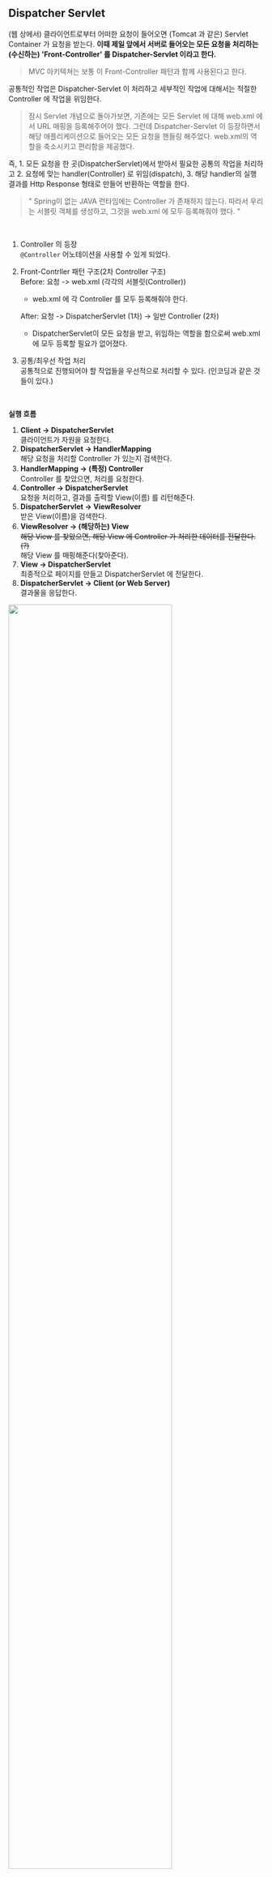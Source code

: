 ## Dispatcher Servlet

(웹 상에서) 클라이언트로부터 어떠한 요청이 들어오면 (Tomcat 과 같은) Servlet Container 가 요청을 받는다. **이때 제일 앞에서 서버로 들어오는 모든 요청을 처리하는(수신하는) 'Front-Controller' 를 Dispatcher-Servlet 이라고 한다.**

> MVC 아키텍쳐는 보통 이 Front-Controller 패턴과 함께 사용된다고 한다.

공통적인 작업은 Dispatcher-Servlet 이 처리하고 세부적인 작업에 대해서는 적절한 Controller 에 작업을 위임한다.

> 잠시 Servlet 개념으로 돌아가보면, 기존에는 모든 Servlet 에 대해 web.xml 에서 URL 매핑을 등록해주어야 했다. 그런데 Dispatcher-Servlet 이 등장하면서 해당 애플리케이션으로 들어오는 모든 요청을 핸들링 해주었다. web.xml의 역할을 축소시키고 편리함을 제공했다.

즉, 1. 모든 요청을 한 곳(DispatcherServlet)에서 받아서 필요한 공통의 작업을 처리하고 2. 요청에 맞는 handler(Controller) 로 위임(dispatch), 3. 해당 handler의 실행 결과를 Http Response 형태로 만들어 반환하는 역할을 한다.

> " Spring이 없는 JAVA 런타임에는 Controller 가 존재하지 않는다. 따라서 우리는 서블릿 객체를 생성하고, 그것을 web.xml 에 모두 등록해줘야 했다. "

<br>

1. Controller 의 등장<br>
   `@Controller` 어노테이션을 사용할 수 있게 되었다.
2. Front-Contrller 패턴 구조(2차 Controller 구조)<br>
   Before: 요청 -> web.xml (각각의 서블릿(Controller))<br>
    - web.xml 에 각 Controller 를 모두 등록해줘야 한다.<br>
  
   After: 요청 -> DispatcherServlet (1차) -> 일반 Controller (2차)<br>
    - DispatcherServlet이 모든 요청을 받고, 위임하는 역할을 함으로써 web.xml 에 모두 등록할 필요가 없어졌다.
3. 공통/최우선 작업 처리<br>
   공통적으로 진행되어야 할 작업들을 우선적으로 처리할 수 있다. (인코딩과 같은 것들이 있다.)

<br>

**실행 흐름**

1. **Client -> DispatcherServlet**<br>
   클라이언트가 자원을 요청한다.
2. **DispatcherServlet -> HandlerMapping**<br>
   해당 요청을 처리할 Controller 가 있는지 검색한다.
3. **HandlerMapping -> (특정) Controller**<br>
   Controller 를 찾았으면, 처리를 요청한다.
4. **Controller -> DispatcherServlet**<br>
   요청을 처리하고, 결과를 출력할 View(이름) 를 리턴해준다.
5. **DispatcherServlet -> ViewResolver**<br>
   받은 View(이름)을 검색한다.
6. **ViewResolver -> (해당하는) View**<br>
   ~~해당 View 를 찾았으면, 해당 View 에 Controller 가 처리한 데이터를 전달한다. (?)~~<br>
   해당 View 를 매핑해준다(찾아준다).
7. **View -> DispatcherServlet**<br>
   최종적으로 페이지를 만들고 DispatcherServlet 에 전달한다.
8. **DispatcherServlet -> Client (or Web Server)**<br>
   결과물을 응답한다.
  
<img src="https://user-images.githubusercontent.com/35790290/109492994-2d31f600-7acf-11eb-8ace-250d73bb30d2.png" width="80%" height="80%">

> 출처: https://bk-investing.tistory.com/57?category=903513


<br>

위의 흐름은 효율적으로 보여지나, 실제로는 아래와 같은 문제점이 있었다고 한다.

- DispatcherServlet 는 모든 요청을 처리(수신)하다보니, 이미지/HTMl 파일 등의 정적 파일들에 대한 요청도 전부 Controller 로 넘긴다.
- (DispatcherServlet가 수신하지 않으면 자원을 내어줄 수 있는 상황에서) JSP 파일 안의 JS, CSS 파일들에 대한 요청도 가로채어 수신하기 때문에 자원을 내어주지 못하는 상황이 생긴다. (이것을 처리하는 Controlle 가 없기 때문일 것이다.)

<br>

**해결책 1**
- /apps 의 URL 로 접근하면 DispatcherServlet 가 처리한다.
- /resources 의 URL 로 접근하면 DispatcherServlet 가 처리하지 않는다.

> 이 방법은 괜찮지만 코드가 지저분해지는 단점이 있다. 
> 
> 또, 모든 요청에 대해 `/apps`, `/resources` 와 같은 URL 을 붙여주어야 하는 단점이 있다.

<br>

**해결책 2**
- 모든 요청을 컨트롤러에 등록한다.
> 무식한 방법이라고 한다.

<br>

**위의 문제에 대한 Spring 이 해결책을 제공해준다.**

`<map:resources />` 

DispatcherServlet 에서 요청에 대한 Controller 를 찾을 수 없는 경우에, 2차적으로 설정된 경로에 요청을 보내는 것이다.


<br><br>

## 코드로 살펴보기


상속(구현) 관계

DispatcherServlet -> FrameworkServlet -> (HttpServletBean) -> HttpServlet

```java
/**
Central dispatcher for HTTP request handlers/controllers, e.g. for web UI controllers or HTTP-based remote service exporters. 
Dispatches to registered handlers for processing a web request, providing convenient mapping and exception handling facilities.
*/
public class DispatcherServlet extends FrameworkServlet {
}


/**
Base servlet for Spring's web framework.
Provides integration with a Spring application context, in a JavaBean-based overall solution.
*/
public abstract class FrameworkServlet extends HttpServletBean implements ApplicationContextAware {
}


public abstract class HttpServletBean extends HttpServlet implements EnvironmentCapable, EnvironmentAware {
}
```

<br><br>

### 1. ApplicationFilterChain filter 처리 후, `servlet.service(request, response);` 호출

> 몇몇 분기 내용은 배제

```java
public final class ApplicationFilterChain implements FilterChain {

    ...

    private void internalDoFilter(ServletRequest request, ServletResponse response) throws IOException, ServletException {

        // Call the next filter if there is one (다음 Filter 가 있다면, 호출합니다.)
        if (pos < n) {
            ApplicationFilterConfig filterConfig = filters[pos++];
            try {
                Filter filter = filterConfig.getFilter();

                ...  // (중략)

                filter.doFilter(request, response, this);
            } catch (IOException | ServletException | RuntimeException e) {
                ...
            } catch (Throwable e) {
                ...
            }
            return;
        }

        // We fell off the end of the chain -- call the servlet instance
        // (FilterChain 의 끝에 도착 -> Servlet 객체를 호출합니다.)
        try {

            ...  // (중략)
            
            servlet.service(request, response); // <-- 여기
        } catch (IOException | ServletException | RuntimeException e) {
            ...
        } catch (Throwable e) {
            ...
        } finally {
            ...
        }
    }
}
```


<br>

### 2. HttpServlet(Servlet) service() 메서드 호출

- 타입 변환 : ServletRequest -> HttpServletRequest
- doPost(), doGet() 등의 메서드 호출
  - > 현재 테스트에서는 doPost() 호출

```java
public abstract class HttpServlet extends GenericServlet {
   ...

    @Override
    public void service(ServletRequest req, ServletResponse res) throws ServletException, IOException {
        HttpServletRequest  request;
        HttpServletResponse response;

        try {
            request = (HttpServletRequest) req;
            response = (HttpServletResponse) res;
        } catch (ClassCastException e) {
            throw new ServletException(lStrings.getString("http.non_http"));
        }
        service(request, response);
    }

    ...

    protected void service(HttpServletRequest req, HttpServletResponse resp) throws ServletException, IOException {

        String method = req.getMethod();

        if (method.equals(METHOD_GET)) {
            ...
            // If-Modified-Since(Last-Modified) (캐시 분기)
            doGet(req, resp);
            // or resp.setStatus(HttpServletResponse.SC_NOT_MODIFIED);

        } else if (method.equals(METHOD_HEAD)) {
            long lastModified = getLastModified(req);
            maybeSetLastModified(resp, lastModified);
            doHead(req, resp);

        } else if (method.equals(METHOD_POST)) {
            doPost(req, resp);

        } else if (method.equals(METHOD_PUT)) {
            doPut(req, resp);

        } else if (method.equals(METHOD_DELETE)) {
            doDelete(req, resp);

        } else if (method.equals(METHOD_OPTIONS)) {
            doOptions(req,resp);

        } else if (method.equals(METHOD_TRACE)) {
            doTrace(req,resp);

        } else {
            String errMsg = lStrings.getString("http.method_not_implemented");

            ...

            resp.sendError(HttpServletResponse.SC_NOT_IMPLEMENTED, errMsg);
        }
    }   
}
```

<br>

### 3. FrameworkServlet `doPost()`

- FrameworkServlet : `doPost()` 호출
- FrameworkServlet : `processRequest(request, response)` 호출
- DispatcherServlet : `doService()` 호출

```java

public abstract class FrameworkServlet extends HttpServletBean implements ApplicationContextAware {

	...

	@Override
	protected final void doPost(HttpServletRequest request, HttpServletResponse response) throws ServletException, IOException {
		processRequest(request, response);  // <-- 여기
	}

	// Process this request, publishing an event regardless of the outcome.
	// The actual event handling is performed by the abstract doService template method.
	protected final void processRequest(HttpServletRequest request, HttpServletResponse response) throws ServletException, IOException {

		...

		try {
		    doService(request, response);  // <-- 여기
		}
		catch (ServletException | IOException ex) {
            	...
		}
		catch (Throwable ex) {
            ...
		}

		finally {
			resetContextHolders(request, previousLocaleContext, previousAttributes);
			if (requestAttributes != null) {
				requestAttributes.requestCompleted();
			}
			logResult(request, response, failureCause, asyncManager);
			publishRequestHandledEvent(request, response, startTime, failureCause);
		}
	}   
}
```

<br>

### 4. DispatcherServlet `doService()`

- DispatcherServlet : `doService()` 호출
- DispatcherServlet : `doDsipatch(request, response);` 호출

```java
public class DispatcherServlet extends FrameworkServlet {

    ...

	protected void doService(HttpServletRequest request, HttpServletResponse response) throws Exception {
		logRequest(request);

		// Keep a snapshot of the request attributes in case of an include,
		// to be able to restore the original attributes after the include.
                // (attributeSnapShow 저장)
		Map<String, Object> attributesSnapshot = null;
		while(...) {
		    attributesSnapshot.put(attrName, request.getAttribute(attrName));
		}

		// Make framework objects available to handlers and view objects.
                // (HttpServletRequest 에 WebApplicationContext, localeResolver 등 저장)
		request.setAttribute(WEB_APPLICATION_CONTEXT_ATTRIBUTE, getWebApplicationContext());
		request.setAttribute(LOCALE_RESOLVER_ATTRIBUTE, this.localeResolver);
		request.setAttribute(THEME_RESOLVER_ATTRIBUTE, this.themeResolver);
		request.setAttribute(THEME_SOURCE_ATTRIBUTE, getThemeSource());

		...

		try {
			doDispatch(request, response);
		}
		finally {
			...
		}
	}

	...
}
```

<br>

### 5. DispatcherServlet `doDispatch()`

> 중요!

(1) HandlerExecutionChain 객체 획득 (`getHandler()`) <br>
(2) HandlerAdapter 객체 획득 (`getHandlerAdapter()`) <br>
(3) 인터셉터의 preHandle() 호출 <br>
(4) handlerAdapter.handle() 호출 (-> ModelAndView 객체 획득) <br>
(5) 인터셉터의 postHandle() 호출 <br>

```java
public class DispatcherServlet extends FrameworkServlet {

	...

	protected void doDispatch(HttpServletRequest request, HttpServletResponse response) throws Exception {
		HttpServletRequest processedRequest = request;
		HandlerExecutionChain mappedHandler = null;
		boolean multipartRequestParsed = false;

		WebAsyncManager asyncManager = WebAsyncUtils.getAsyncManager(request);

		try {
			ModelAndView mv = null;
			Exception dispatchException = null;

			try {
				// Convert the request into a multipart request, and make multipart resolver available.
				// If no multipart resolver is set, simply use the existing request.
				// (checkMultiPart() 의 경우, multipart 요청이면 MultipartHttpServletRequest 객체를 반환합니다.)
				processedRequest = checkMultipart(request);
				multipartRequestParsed = (processedRequest != request);

				...  // (중략)

				// Determine handler for the current request.
				// (HandlerExecutionChain 객체를 얻습니다.)
				// ( = 우리가 작성한 Controller/Method 를 의미합니다.)
				mappedHandler = getHandler(processedRequest);
				if (mappedHandler == null) {
					noHandlerFound(processedRequest, response);
					return;
				}


				// Determine handler adapter for the current request.
				// (HandlerAdapter 객체를 얻습니다.)
				HandlerAdapter ha = getHandlerAdapter(mappedHandler.getHandler());

				// Process last-modified header, if supported by the handler.
				String method = request.getMethod();
				boolean isGet = "GET".equals(method);
				if (isGet || "HEAD".equals(method)) {
					long lastModified = ha.getLastModified(request, mappedHandler.getHandler());
					if (new ServletWebRequest(request, response).checkNotModified(lastModified) && isGet) {
						return;
					}
				}

				// Apply preHandle methods of registered interceptors. (in HandlerExecutionChain)
				// (등록된 인터셉터의 preHandle 을 실행합니다.)
				if (!mappedHandler.applyPreHandle(processedRequest, response)) {
					return;
				}

				// Actually invoke the handler.
				// (HandlerAdapter handel() 메서드를 호출합니다.)
				// (ModelAndView 를 반환받습니다.)
				mv = ha.handle(processedRequest, response, mappedHandler.getHandler()); // <-- 여기

				if (asyncManager.isConcurrentHandlingStarted()) {
					return;
				}

				applyDefaultViewName(processedRequest, mv);
				// Apply postHandle methods of registered interceptors.
				// (등록된 인터셉터의 postHandle 을 실행합니다.)
				mappedHandler.applyPostHandle(processedRequest, response, mv);
			}
			catch (Exception ex) {
				dispatchException = ex;
			}
			catch (Throwable err) {
				// As of 4.3, we're processing Errors thrown from handler methods as well,
				// making them available for @ExceptionHandler methods and other scenarios.
				dispatchException = new NestedServletException("Handler dispatch failed", err);
			}
			processDispatchResult(processedRequest, response, mappedHandler, mv, dispatchException);
		}
		catch (Exception ex) {
			triggerAfterCompletion(processedRequest, response, mappedHandler, ex);
		}
		catch (Throwable err) {
			triggerAfterCompletion(processedRequest, response, mappedHandler,
					new NestedServletException("Handler processing failed", err));
		}
		finally {
			if (asyncManager.isConcurrentHandlingStarted()) {
				// Instead of postHandle and afterCompletion
				if (mappedHandler != null) {
					mappedHandler.applyAfterConcurrentHandlingStarted(processedRequest, response);
				}
			}
			else {
				// Clean up any resources used by a multipart request.
				if (multipartRequestParsed) {
					cleanupMultipart(processedRequest);
				}
			}
		}
	}

	...

	@Nullable
	protected HandlerExecutionChain getHandler(HttpServletRequest request) throws Exception {
		if (this.handlerMappings != null) {
			for (HandlerMapping mapping : this.handlerMappings) {
				HandlerExecutionChain handler = mapping.getHandler(request);
				if (handler != null) {
					return handler;
				}
			}
		}
		return null;
	}

	...

	// Return the HandlerAdapter for this handler object.
	protected HandlerAdapter getHandlerAdapter(Object handler) throws ServletException {
		if (this.handlerAdapters != null) {
			for (HandlerAdapter adapter : this.handlerAdapters) {
				if (adapter.supports(handler)) {
					return adapter;
				}
			}
		}
		throw new ServletException("No adapter for handler [" + handler +
				"]: The DispatcherServlet configuration needs to include a HandlerAdapter that supports this handler");
	}
}
```

<br>

### 6. HandlerAdapter.handle() 호출

- AbstractHandlerMethodAdapter : `handle()`
- RequestMappingHandlerAdapter : `handlerInternal()`
  - `invokeHandlerMethod()` 호출

```java
public abstract class AbstractHandlerMethodAdapter extends WebContentGenerator implements HandlerAdapter, Ordered {

	...

	@Override
	@Nullable
	public final ModelAndView handle(HttpServletRequest request, HttpServletResponse response, Object handler)
			throws Exception {

		// RequestMappingHandlerAdapter.handleInternal() 호출
		return handleInternal(request, response, (HandlerMethod) handler);
	}

	...

}
```

```java
public class RequestMappingHandlerAdapter extends AbstractHandlerMethodAdapter {
   
	...

	@Override
	protected ModelAndView handleInternal(HttpServletRequest request, HttpServletResponse response, HandlerMethod handlerMethod) throws Exception {

		ModelAndView mav;
		checkRequest(request); // 세션 필수 여부, HTTP Method 체크

		...  // (중략)

		// Execute invokeHandlerMethod in synchronized block if required.
		if (this.synchronizeOnSession) {
			HttpSession session = request.getSession(false);
			if (session != null) {
				Object mutex = WebUtils.getSessionMutex(session);
				synchronized (mutex) {
					mav = invokeHandlerMethod(request, response, handlerMethod);
				}
			}
			else {
				// No HttpSession available -> no mutex necessary
				mav = invokeHandlerMethod(request, response, handlerMethod);
			}
		}
		else {
			// No synchronization on session demanded at all...
			mav = invokeHandlerMethod(request, response, handlerMethod);
		}

		if (!response.containsHeader(HEADER_CACHE_CONTROL)) {
			if (getSessionAttributesHandler(handlerMethod).hasSessionAttributes()) {
				applyCacheSeconds(response, this.cacheSecondsForSessionAttributeHandlers);
			}
			else {
				prepareResponse(response);
			}
		}

		return mav;
	}

	...
}
```

<br>


### 7. HandlerAdapter : invokeHandlerMethod() 호출

- `invocableMethod.invokeAndHandle(webRequest, mavContainer);` 호출

```java
public class RequestMappingHandlerAdapter extends AbstractHandlerMethodAdapter {
   
	...

	@Nullable
	protected ModelAndView invokeHandlerMethod(HttpServletRequest request, HttpServletResponse response, HandlerMethod handlerMethod) throws Exception {

		ServletWebRequest webRequest = new ServletWebRequest(request, response);
		try {

			ServletInvocableHandlerMethod invocableMethod = createInvocableHandlerMethod(handlerMethod); // <-- 여기

			...  // (중략 : asyncManager, mavContainer 등의 설정)

			// Invoke the method and handle the return value 
			// through one of the configured HandlerMethodReturnValueHandlers.
			invocableMethod.invokeAndHandle(webRequest, mavContainer);

			if (asyncManager.isConcurrentHandlingStarted()) {
				return null;
			}

			return getModelAndView(mavContainer, modelFactory, webRequest);
		}
		finally {
			webRequest.requestCompleted();
		}
	}

	...
}
```

<br>

### 8. ServletInvocableHandlerMethod :: invokeForRequest() 호출

(1) `Object returnValue = invokeForRequest(webRequest, mavContainer, providedArgs);` <br>
(2) `this.returnValueHandlers.handleReturnValue(returnValue, getReturnValueType(returnValue), mavContainer, webRequest);`

```java
public class ServletInvocableHandlerMethod extends InvocableHandlerMethod {
	...

	// Invoke the method and handle the return value 
	// through one of the configured HandlerMethodReturnValueHandlers.
	public void invokeAndHandle(ServletWebRequest webRequest, ModelAndViewContainer mavContainer, Object... providedArgs) throws Exception {

		Object returnValue = invokeForRequest(webRequest, mavContainer, providedArgs);
		setResponseStatus(webRequest);

		if (returnValue == null) {
			if (isRequestNotModified(webRequest) || getResponseStatus() != null || mavContainer.isRequestHandled()) {
				disableContentCachingIfNecessary(webRequest);
				mavContainer.setRequestHandled(true);
				return;
			}
		}
		else if (StringUtils.hasText(getResponseStatusReason())) {
			mavContainer.setRequestHandled(true);
			return;
		}

		mavContainer.setRequestHandled(false);
		Assert.state(this.returnValueHandlers != null, "No return value handlers");
		try {
			this.returnValueHandlers.handleReturnValue(
					returnValue, getReturnValueType(returnValue), mavContainer, webRequest);
		}
		catch (Exception ex) {
			if (logger.isTraceEnabled()) {
				logger.trace(formatErrorForReturnValue(returnValue), ex);
			}
			throw ex;
		}
	}

	...
}
```


<br>

### 9. ServletInvocableHandlerMethod :: invokeAndHandle() 호출

(1) getMethodArgumentValues() : Object -> DTO 변환<br>
   - HandlerMethodArgumentResolver <br>

(2) doInvoke(args);

```text
resolvers = {HandlerMethodArgumentResolverComposite@16108} 
- argumentResolvers = {LinkedList@16583}  size = 36
  0 = {ProxyingHandlerMethodArgumentResolver@16599} 
  1 = {RequestParamMethodArgumentResolver@16600} 
  2 = {RequestParamMapMethodArgumentResolver@16601} 
  3 = {PathVariableMethodArgumentResolver@16602} 
  4 = {PathVariableMapMethodArgumentResolver@16603} 
  5 = {MatrixVariableMethodArgumentResolver@16604} 
  6 = {MatrixVariableMapMethodArgumentResolver@16605} 
  7 = {ServletModelAttributeMethodProcessor@16606} 
  8 = {RequestResponseBodyMethodProcessor@16589} 
  9 = {RequestPartMethodArgumentResolver@16607} 
  ...
```

```java
public class InvocableHandlerMethod extends HandlerMethod {

	...   

	private HandlerMethodArgumentResolverComposite resolvers = new HandlerMethodArgumentResolverComposite();
	// private final List<HandlerMethodArgumentResolver> argumentResolvers = new LinkedList<>();
	// private final Map<MethodParameter, HandlerMethodArgumentResolver> argumentResolverCache = new ConcurrentHashMap<>(256);

	...   

	@Nullable
	public Object invokeForRequest(NativeWebRequest request, @Nullable ModelAndViewContainer mavContainer, Object... providedArgs) throws Exception {

		// 여기서 Object -> DTO 로 변환
		Object[] args = getMethodArgumentValues(request, mavContainer, providedArgs); 
		if (logger.isTraceEnabled()) {
			logger.trace("Arguments: " + Arrays.toString(args));
		}
		return doInvoke(args);
	}

	// Get the method argument values for the current request, 
	// checking the provided argument values and falling back to the configured argument resolvers.
	// The resulting array will be passed into doInvoke.
	protected Object[] getMethodArgumentValues(NativeWebRequest request, @Nullable ModelAndViewContainer mavContainer, Object... providedArgs) throws Exception {

		MethodParameter[] parameters = getMethodParameters();
		if (ObjectUtils.isEmpty(parameters)) {
			return EMPTY_ARGS;
		}

		Object[] args = new Object[parameters.length];
		for (int i = 0; i < parameters.length; i++) {
			MethodParameter parameter = parameters[i];
			parameter.initParameterNameDiscovery(this.parameterNameDiscoverer);
			args[i] = findProvidedArgument(parameter, providedArgs);
			if (args[i] != null) {
				continue;
			}
			if (!this.resolvers.supportsParameter(parameter)) {
				throw new IllegalStateException(formatArgumentError(parameter, "No suitable resolver"));
			}
			try {
				args[i] = this.resolvers.resolveArgument(parameter, mavContainer, request, this.dataBinderFactory);
			}
			catch (Exception ex) {
				// Leave stack trace for later, exception may actually be resolved and handled...
				if (logger.isDebugEnabled()) {
					String exMsg = ex.getMessage();
					if (exMsg != null && !exMsg.contains(parameter.getExecutable().toGenericString())) {
						logger.debug(formatArgumentError(parameter, exMsg));
					}
				}
				throw ex;
			}
		}
		return args;
	}

	...

	@Nullable
	protected Object doInvoke(Object... args) throws Exception {
      
		// getBridgedMethod : 우리가 작성한 Controller/Method
		ReflectionUtils.makeAccessible(getBridgedMethod());
		try {
			return getBridgedMethod().invoke(getBean(), args);
		}
		catch (IllegalArgumentException ex) {
			assertTargetBean(getBridgedMethod(), getBean(), args);
			String text = (ex.getMessage() != null ? ex.getMessage() : "Illegal argument");
			throw new IllegalStateException(formatInvokeError(text, args), ex);
		}
		catch (InvocationTargetException ex) {
			// Unwrap for HandlerExceptionResolvers ...
			Throwable targetException = ex.getTargetException();
			if (targetException instanceof RuntimeException) {
				throw (RuntimeException) targetException;
			}
			else if (targetException instanceof Error) {
				throw (Error) targetException;
			}
			else if (targetException instanceof Exception) {
				throw (Exception) targetException;
			}
			else {
				throw new IllegalStateException(formatInvokeError("Invocation failure", args), targetException);
			}
		}
	}

}
```

```java
// getArgumentResolver() 통해, resolver 들의 supportsParameter 여부 판단 -> 한개 획득
// resolveArgument
public class HandlerMethodArgumentResolverComposite implements HandlerMethodArgumentResolver {

	...   

	@Override
	@Nullable
	public Object resolveArgument(MethodParameter parameter, @Nullable ModelAndViewContainer mavContainer, NativeWebRequest webRequest, @Nullable WebDataBinderFactory binderFactory) throws Exception {

		HandlerMethodArgumentResolver resolver = getArgumentResolver(parameter);
		if (resolver == null) {
			throw new IllegalArgumentException("Unsupported parameter type [" +
					parameter.getParameterType().getName() + "]. supportsParameter should be called first.");
		}
		return resolver.resolveArgument(parameter, mavContainer, webRequest, binderFactory);
	}

	@Nullable
	private HandlerMethodArgumentResolver getArgumentResolver(MethodParameter parameter) {
		HandlerMethodArgumentResolver result = this.argumentResolverCache.get(parameter);
		if (result == null) {
			for (HandlerMethodArgumentResolver resolver : this.argumentResolvers) {
				if (resolver.supportsParameter(parameter)) {
					result = resolver;
					this.argumentResolverCache.put(parameter, result);
					break;
				}
			}
		}
		return result;
	}

	...
}
```

**e.g. RequestResponseBodyMethodProcessor**



```java
public class RequestResponseBodyMethodProcessor extends AbstractMessageConverterMethodProcessor {
   
	...

	@Override
	public boolean supportsParameter(MethodParameter parameter) {
		return parameter.hasParameterAnnotation(RequestBody.class);
	}

	...

	// HttpMessageConverter 들을 순회하며 변환
	@Override
	public Object resolveArgument(MethodParameter parameter, @Nullable ModelAndViewContainer mavContainer, NativeWebRequest webRequest, @Nullable WebDataBinderFactory binderFactory) throws Exception {
      
		...

		Object arg = readWithMessageConverters(webRequest, parameter, parameter.getNestedGenericParameterType());

		...

		return adaptArgumentIfNecessary(arg, parameter);
	}

	...
}
```

<br><br>

### 10. (Reflection) Method.invoke()


```java
ReflectionUtils.makeAccessible(getBridgedMethod());

try {
   return getBridgedMethod().invoke(getBean(), args);
}
```

(1) reflect.Method.class :: invoke() <br>
(2) DelegatingMethodAccessorImpl :: invoke() <bR>
(3) NativeMethodAccessorImpl :: invoke()   <br>

<br><br>
	
## 참고

>Reference
>1. https://medium.com/@fntldpf12/dispatcher-servlet%EC%9D%B4%EB%9E%80-624a2195d38f
> 2. https://velog.io/@seculoper235/2.-DispatcherServlet-%EC%9D%B4%EB%9E%80
> 3. https://galid1.tistory.com/525
